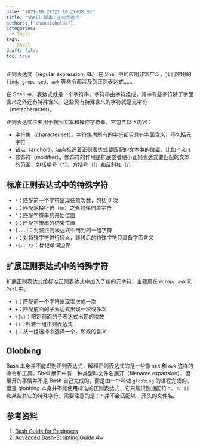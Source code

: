 ```yaml
---
date: "2021-10-27T21:10:27+08:00"
title: "Shell 脚本：正则表达式"
authors: ["zhannicholas"]
categories:
  - Shell
tags:
  - Shell
draft: false
toc: true
---
```


正则表达式（regular expression, RE）在 Shell 中的应用非常广泛，我们常用的 `find`、`grep`、`sed`、`awk` 等命令都涉及到正则表达式……

在 Shell 中，表达式就是一个字符串。字符串由字符组成，其中有些字符除了字面含义之外还有特殊含义，这些具有特殊含义的字符就是元字符（metacharacter）。

正则表达式主要用于搜索文本和操作字符串，它包含以下内容：
* 字符集（character set）。字符集内所有的字符都只具有字面含义，不包括元字符
* 锚点（anchor）。锚点标识着正则表达式要匹配的文本中的位置，比如 `^` 和 `$`
* 修饰符（modifier）。修饰符的作用是扩展或者缩小正则表达式要匹配的文本的范围，包括星号（*）、方括号（[）和反斜杠（/）

## 标准正则表达式中的特殊字符

* `*`：匹配前一个字符出现任意次数，包括 0 次
* `.`：匹配除换行符（\n）之外的任何单字符
* `^`：匹配字符串的开始位置
* `$`：匹配字符串的结束位置
* `[...]`：封装正则表达式中用到的一组字符
* `\`：对特殊字符进行转义，转移后的特殊字符只具备字面含义
* `\<...\>`：标记单词边界

## 扩展正则表达式中的特殊字符

扩展正则表达式给标准正则表达式中加入了新的元字符，主要用在 `egrep`、`awk` 和 `Perl` 中。

* `?`：匹配前一个字符出现零次或一次
* `+`：匹配前面的子表达式出现一次或多次
* `\{\}`：限定前面的子表达式出现的次数
* `()`：封装一组正则表达式
* `|`：从一组选择中选择一个，即或的含义

## Globbing

Bash 本身并不能识别正则表达式，解释正则表达式的是一些像 `sed` 和 `awk` 这样的命令和工具。Shell 展开中有一种类型叫文件名展开（filename expansion），但展开的事情并不是 Bash 自己完成的，而是由一个叫做 `globbing` 的进程完成的。但是 globbing 本身并不能使用标准的正则表达式，它只能识别通配符 `*`、`?`、`[]` 和某些其它的特殊字符。需要注意的是：`*` 并不会匹配以 `.` 开头的文件名。

## 参考资料

1. [Bash Guide for Beginners](https://tldp.org/LDP/Bash-Beginners-Guide/html/index.html).
2. [Advanced Bash-Scripting Guide](https://tldp.org/LDP/abs/html/index.html).4w